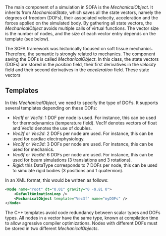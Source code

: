 The main component of a simulation in SOFA is the _MechanicalObject_. It inherits from _MechanicalState_, which saves all the state vectors, namely the degrees of freedom (DOFs), their associated velocity, acceleration and the forces applied on the simulated body. By gathering all state vectors, the _MechanicalObject_ avoids multiple calls of virtual functions. The vector size is the number of nodes, and the size of each vector entry depends on the template (see below).

The SOFA framework was historically focused on soft tissue mechanics. Therefore, the semantic is strongly related to mechanics. The component saving the DOFs is called _MechanicalObject_. In this class, the state vectors (DOFs) are stored in the _position_ field, their first derivatives in the _velocity_ field and their second derivatives in the _acceleration_ field. These state vectors 

Templates
---------

In this _MechanicalObject_, we need to specify the type of DOFs. It supports several templates depending on these DOFs:

*   _Vec1f_ or _Vec1d_: 1 DOF per node is used. For instance, this can be used for thermodynamics (temperature field). Vec1f denotes vectors of float and Vec1d denotes the use of doubles.
*   _Vec2f_ or _Vec2d_: 2 DOFs per node are used. For instance, this can be used for cardiac electrophysiology.
*   _Vec3f_ or _Vec3d_: 3 DOFs per node are used. For instance, this can be used for mechanics.
*   _Vec6f_ or _Vec6d_: 6 DOFs per node are used. For instance, this can be used for beam simulations (3 translations and 3 rotations).
*   _Rigid_: this DataType corresponds to 7 DOFs per node, this can be used to simulate rigid bodies (3 positions and 1 quaternion).

In an XML format, this would be written as follows:
```xml
<Node name="root" dt="0.01" gravity="0 -9.81 0">
    <DefaultAnimationLoop />
    <MechanicalObject template="Vec3f" name="myDOFs" />
</Node>
```

The C++ templates avoid code redundancy between scalar types and DOFs types. All nodes in a vector have the same type, known at compilation time to allow agressive compiler optimizations. Nodes with different DOFs must be stored in two different _MechanicalObjects_.